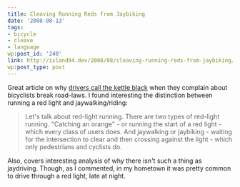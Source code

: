 ```yaml
---
title: Cleaving Running Reds from Jaybiking
date: '2008-08-13'
tags:
- bicycle
- cleave
- language
wp:post_id: '240'
link: http://island94.dev/2008/08/cleaving-running-reds-from-jaybiking/
wp:post_type: post
---
```


<p>Great article on why <a href="http://www.thewashcycle.com/2008/07/the-myth-of-the.html?cid=126259538#comment-126259538">drivers call the kettle black</a> when they complain about bicyclists break road-laws.  I found interesting the distinction between running a red light and jaywalking/riding:</p>
<blockquote><p>
Let's talk about red-light running. There are two types of red-light running. "Catching an orange" - or running the start of a red light - which every class of users does. And jaywalking or jaybiking - waiting for the intersection to clear and then crossing against the light - which only pedestrians and cyclists do.
</p></blockquote>
<p>Also, covers interesting analysis of why there isn't such a thing as jaydriving.  Though, as I commented, in my hometown it was pretty common to drive through a red light, late at night.</p>
